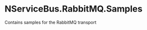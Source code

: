 NServiceBus.RabbitMQ.Samples
============================

Contains samples for the RabbitMQ transport
